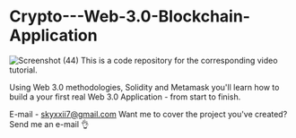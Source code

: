 # Crypto---Web-3.0-Blockchain-Application
![Screenshot (44)](https://user-images.githubusercontent.com/128457043/230763446-ed6d527d-ecf5-41fa-8b90-81b20510d2bf.png)
This is a code repository for the corresponding video tutorial.

Using Web 3.0 methodologies, Solidity and Metamask you'll learn how to build a your first real Web 3.0 Application - 
from start to finish.

E-mail - skyxxii7@gmail.com Want me to cover the project you've created? Send me an e-mail 👌
